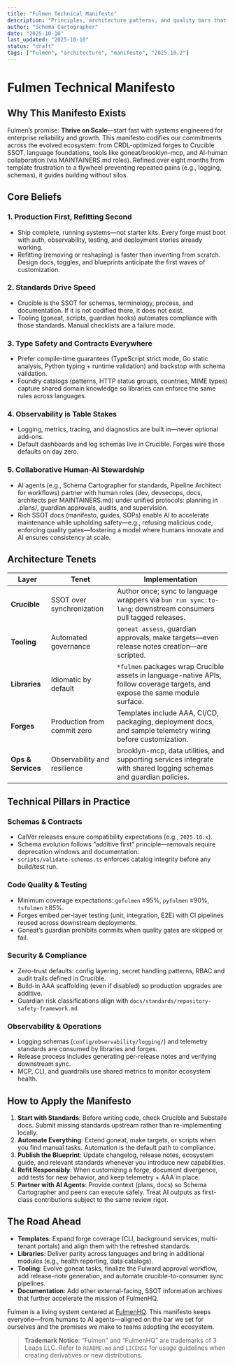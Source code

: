 ```yaml
---
title: "Fulmen Technical Manifesto"
description: "Principles, architecture patterns, and quality bars that define the Fulmen ecosystem"
author: "Schema Cartographer"
date: "2025-10-10"
last_updated: "2025-10-10"
status: "draft"
tags: ["fulmen", "architecture", "manifesto", "2025.10.2"]
---
```


# Fulmen Technical Manifesto

## Why This Manifesto Exists

Fulmen’s promise: **Thrive on Scale**—start fast with systems engineered for enterprise reliability and growth. This manifesto codifies our commitments across the evolved ecosystem: from CRDL-optimized forges to Crucible SSOT, language foundations, tools like goneat/brooklyn-mcp, and AI-human collaboration (via MAINTAINERS.md roles). Refined over eight months from template frustration to a flywheel preventing repeated pains (e.g., logging, schemas), it guides building without silos.

## Core Beliefs

### 1. Production First, Refitting Second

- Ship complete, running systems—not starter kits. Every forge must boot with auth,
  observability, testing, and deployment stories already working.
- Refitting (removing or reshaping) is faster than inventing from scratch. Design docs,
  toggles, and blueprints anticipate the first waves of customization.

### 2. Standards Drive Speed

- Crucible is the SSOT for schemas, terminology, process, and documentation. If it is not codified there, it does not exist.
- Tooling (goneat, scripts, guardian hooks) automates compliance with those standards.
  Manual checklists are a failure mode.

### 3. Type Safety and Contracts Everywhere

- Prefer compile-time guarantees (TypeScript strict mode, Go static analysis, Python
  typing + runtime validation) and backstop with schema validation.
- Foundry catalogs (patterns, HTTP status groups, countries, MIME types) capture shared
  domain knowledge so libraries can enforce the same rules across languages.

### 4. Observability is Table Stakes

- Logging, metrics, tracing, and diagnostics are built in—never optional add-ons.
- Default dashboards and log schemas live in Crucible. Forges wire those defaults on
  day zero.

### 5. Collaborative Human-AI Stewardship

- AI agents (e.g., Schema Cartographer for standards, Pipeline Architect for workflows) partner with human roles (dev, devsecops, docs, architects per MAINTAINERS.md) under unified protocols: planning in .plans/, guardian approvals, audits, and supervision.
- Rich SSOT docs (manifesto, guides, SOPs) enable AI to accelerate maintenance while upholding safety—e.g., refusing malicious code, enforcing quality gates—fostering a model where humans innovate and AI ensures consistency at scale.

## Architecture Tenets

| Layer              | Tenet                        | Implementation                                                                                                                |
| ------------------ | ---------------------------- | ----------------------------------------------------------------------------------------------------------------------------- |
| **Crucible**       | SSOT over synchronization    | Author once; sync to language wrappers via `bun run sync:to-lang`; downstream consumers pull tagged releases.                 |
| **Tooling**        | Automated governance         | `goneat assess`, guardian approvals, make targets—even release notes creation—are scripted.                                   |
| **Libraries**      | Idiomatic by default         | `*fulmen` packages wrap Crucible assets in language-native APIs, follow coverage targets, and expose the same module surface. |
| **Forges**         | Production from commit zero  | Templates include AAA, CI/CD, packaging, deployment docs, and sample telemetry wiring before customization.                   |
| **Ops & Services** | Observability and resilience | brooklyn-mcp, data utilities, and supporting services integrate with shared logging schemas and guardian policies.            |

## Technical Pillars in Practice

### Schemas & Contracts

- CalVer releases ensure compatibility expectations (e.g., `2025.10.x`).
- Schema evolution follows “additive first” principle—removals require deprecation
  windows and documentation.
- `scripts/validate-schemas.ts` enforces catalog integrity before any build/test run.

### Code Quality & Testing

- Minimum coverage expectations: `gofulmen` ≥95%, `pyfulmen` ≥90%, `tsfulmen` ≥85%.
- Forges embed per-layer testing (unit, integration, E2E) with CI pipelines reused
  across downstream deployments.
- Goneat’s guardian prohibits commits when quality gates are skipped or fail.

### Security & Compliance

- Zero-trust defaults: config layering, secret handling patterns, RBAC and audit trails
  defined in Crucible.
- Build-in AAA scaffolding (even if disabled) so production upgrades are additive.
- Guardian risk classifications align with `docs/standards/repository-safety-framework.md`.

### Observability & Operations

- Logging schemas (`config/observability/logging/`) and telemetry standards are consumed
  by libraries and forges.
- Release process includes generating per-release notes and verifying downstream sync.
- MCP, CLI, and guardrails use shared metrics to monitor ecosystem health.

## How to Apply the Manifesto

1. **Start with Standards**: Before writing code, check Crucible and Substaile docs.
   Submit missing standards upstream rather than re-implementing locally.
2. **Automate Everything**: Extend goneat, make targets, or scripts when you find manual
   tasks. Automation is the default path to compliance.
3. **Publish the Blueprint**: Update changelog, release notes, ecosystem guide, and
   relevant standards whenever you introduce new capabilities.
4. **Refit Responsibly**: When customizing a forge, document divergence, add tests for
   new behavior, and keep telemetry + AAA in place.
5. **Partner with AI Agents**: Provide context (plans, docs) so Schema Cartographer and
   peers can execute safely. Treat AI outputs as first-class contributions subject to the
   same review rigor.

## The Road Ahead

- **Templates**: Expand forge coverage (CLI, background services, multi-tenant portals)
  and align them with the refreshed standards.
- **Libraries**: Deliver parity across languages and bring in additional modules
  (e.g., health reporting, data catalogs).
- **Tooling**: Evolve goneat tasks, finalize the Fulward approval workflow, add
  release-note generation, and automate crucible-to-consumer sync pipelines.
- **Documentation**: Add other external-facing, SSOT information archives that further
  accelerate the mission of FulmenHQ.

Fulmen is a living system centered at [FulmenHQ](https://github.com/fulmenhq). This manifesto keeps everyone—from humans to AI agents—aligned
on the bar we set for ourselves and the promises we make to teams adopting the ecosystem.

> **Trademark Notice**: “Fulmen” and “FulmenHQ” are trademarks of 3 Leaps LLC. Refer to
> `README.md` and `LICENSE` for usage guidelines when creating derivatives or new
> distributions.
